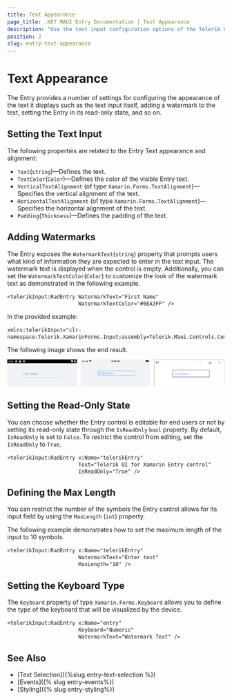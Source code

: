 ```yaml
---
title: Text Appearance
page_title: .NET MAUI Entry Documentation | Text Appearance
description: "Use the text input configuration options of the Telerik UI for .NET MAUI Entry control and show a watermark, set the read-only state, define the max length of the input, and more."
position: 2
slug: entry-text-appearance
---
```


# Text Appearance

The Entry provides a number of settings for configuring the appearance of the text it displays such as the text input itself, adding a watermark to the text, setting the Entry in its read-only state, and so on.

## Setting the Text Input

The following properties are related to the Entry Text appearance and alignment:

* `Text`(`string`)&mdash;Defines the text.
* `TextColor`(`Color`)&mdash;Defines the color of the visible Entry text.
* `VerticalTextAlignment` (of type `Xamarin.Forms.TextAlignment`)&mdash;Specifies the vertical alignment of the text.
* `HorizontalTextAlignment` (of type `Xamarin.Forms.TextAlignment`)&mdash;Specifies the horizontal alignment of the text.
* `Padding`(`Thickness`)&mdash;Defines the padding of the text.

## Adding Watermarks

The Entry exposes the `WatermarkText`(`string`) property that prompts users what kind of information they  are expected to enter in the text input. The watermark text is displayed when the control is empty.  Additionally, you can set the `WatermarkTextColor`(`Color`) to customize the look of the watermark text as demonstrated in the following example.

```XAML
<telerikInput:RadEntry WatermarkText="First Name"
					   WatermarkTextColor="#6EA3FF" />
```

In the provided example:

```XAML
xmlns:telerikInput="clr-namespace:Telerik.XamarinForms.Input;assembly=Telerik.Maui.Controls.Compatibility"
```


The following image shows the end result.

![Entry with Watermark](images/entry_watermark.png)

## Setting the Read-Only State

You can choose whether the Entry control is editable for end users or not by setting its read-only state through the `IsReadOnly` `bool` property. By default, `IsReadOnly` is set to `False`. To restrict the control from editing, set the `IsReadOnly` to `True`.

```XAML
<telerikInput:RadEntry x:Name="telerikEntry"
					   Text="Telerik UI for Xamarin Entry control"
					   IsReadOnly="True" />
```

## Defining the Max Length

You can restrict the number of the symbols the Entry control allows for its input field by using the `MaxLength` (`int`) property.

The following example demonstrates how to set the maximum length of the input to 10 symbols.

```XAML
<telerikInput:RadEntry x:Name="telerikEntry"
					   WatermarkText="Enter text"
					   MaxLength="10" />
```

## Setting the Keyboard Type

The `Keyboard` property of type `Xamarin.Forms.Keyboard` allows you to define the type of the keyboard that will be visualized by the device.

```XAML
<telerikInput:RadEntry x:Name="entry"
                       Keyboard="Numeric"
                       WatermarkText="Watermark Text" />
```

## See Also

- [Text Selection]({%slug entry-text-selection %})
- [Events]({% slug entry-events%})
- [Styling]({% slug entry-styling%})
